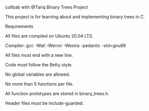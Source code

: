 collbab with @Tariq
Binary Trees Project

This project is for learning about and implementing binary trees in C.




Requirements

All files are compiled on Ubuntu 20.04 LTS.

Compiler: gcc -Wall -Werror -Wextra -pedantic -std=gnu89

All files must end with a new line.

Code must follow the Betty style.

No global variables are allowed.

No more than 5 functions per file.

All function prototypes are stored in binary_trees.h.

Header files must be include-guarded.
